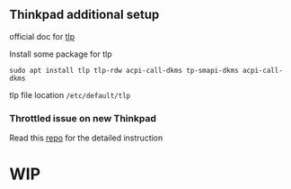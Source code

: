## Thinkpad additional setup

official doc for [tlp](https://linrunner.de/en/tlp/docs/tlp-linux-advanced-power-management.html)

Install some package for tlp
```
sudo apt install tlp tlp-rdw acpi-call-dkms tp-smapi-dkms acpi-call-dkms
```

tlp file location `/etc/default/tlp`

### Throttled issue on new Thinkpad
Read this [repo](https://github.com/erpalma/throttled) for the detailed instruction
# WIP

